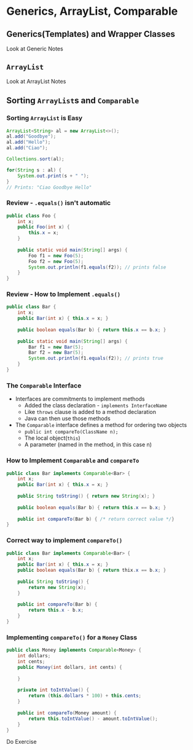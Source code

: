 # Generics, ArrayList, Comparable
## Generics(Templates) and Wrapper Classes
Look at Generic Notes
## `ArrayList`
Look at ArrayList Notes
## Sorting `ArrayList`s and `Comparable`
### Sorting `ArrayList` is Easy
```java
ArrayList<String> al = new ArrayList<>();
al.add("Goodbye");
al.add("Hello");
al.add("Ciao");

Collections.sort(al);

for(String s : al) {
    System.out.print(s + " ");
}
// Prints: "Ciao Goodbye Hello"
```

### Review - `.equals()` isn't automatic
```java
public class Foo {
    int x;
    public Foo(int x) {
        this.x = x; 
    }
    
    public static void main(String[] args) {
        Foo f1 = new Foo(5); 
        Foo f2 = new Foo(5);
        System.out.println(f1.equals(f2)); // prints false
    }
}
```

### Review - How to Implement `.equals()`
```java
public class Bar {
    int x;
    public Bar(int x) { this.x = x; }
    
    public boolean equals(Bar b) { return this.x == b.x; }
    
    public static void main(String[] args) {
        Bar f1 = new Bar(5); 
        Bar f2 = new Bar(5);
        System.out.println(f1.equals(f2)); // prints true
    }
}
```

### The `Comparable` Interface
* Interfaces are commitments to implement methods
  * Added the class declaration - `implements InterfaceName`
  * Like `throws` clause is added to a method declaration
  * Java can then use those methods
* The `Comparable` interface defines a method for ordering two objects
  * `public int compareTo(ClassName n);`
  * The local object(`this`)
  * A parameter (named in the method, in this case n)

### How to Implement `Comparable` and `compareTo`
```java
public class Bar implements Comparable<Bar> {
    int x;
    public Bar(int x) { this.x = x; }
    
    public String toString() { return new String(x); }
    
    public boolean equals(Bar b) { return this.x == b.x; }
    
    public int compareTo(Bar b) { /* return correct value */}
}
```

### Correct way to implement `compareTo()`
```java
public class Bar implements Comparable<Bar> {
    int x;
    public Bar(int x) { this.x = x; }
    public boolean equals(Bar b) { return thix.x == b.x; }
    
    public String toString() {
        return new String(x); 
    }
    
    public int compareTo(Bar b) {
        return this.x - b.x; 
    }
}
```

### Implementing `compareTo()` for a `Money` Class
```java
public class Money implements Comparable<Money> {
    int dollars;
    int cents;
    public Money(int dollars, int cents) {
         
    }
    
    private int toIntValue() {
        return (this.dollars * 100) + this.cents; 
    }
    
    public int compareTo(Money amount) {
        return this.toIntValue() - amount.toIntValue();
    }
}
```

Do Exercise